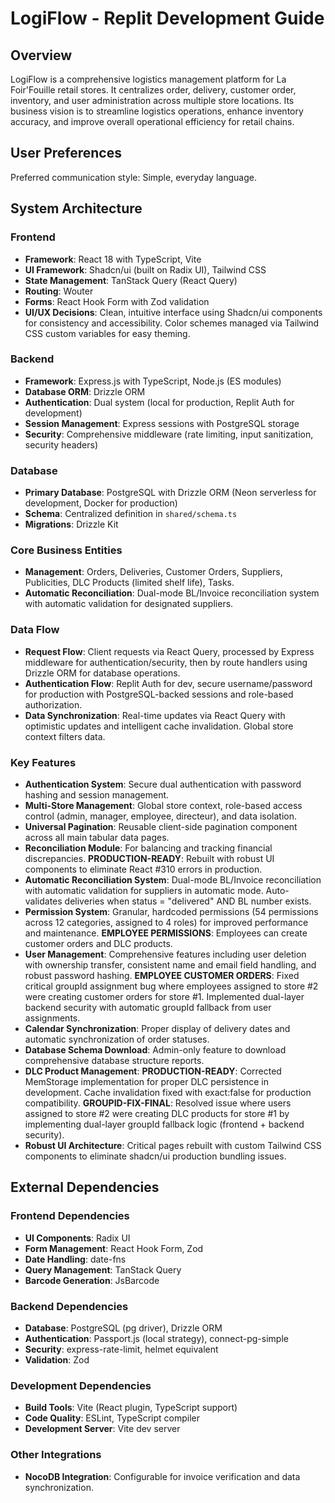 # LogiFlow - Replit Development Guide

## Overview
LogiFlow is a comprehensive logistics management platform for La Foir'Fouille retail stores. It centralizes order, delivery, customer order, inventory, and user administration across multiple store locations. Its business vision is to streamline logistics operations, enhance inventory accuracy, and improve overall operational efficiency for retail chains.

## User Preferences
Preferred communication style: Simple, everyday language.

## System Architecture

### Frontend
- **Framework**: React 18 with TypeScript, Vite
- **UI Framework**: Shadcn/ui (built on Radix UI), Tailwind CSS
- **State Management**: TanStack Query (React Query)
- **Routing**: Wouter
- **Forms**: React Hook Form with Zod validation
- **UI/UX Decisions**: Clean, intuitive interface using Shadcn/ui components for consistency and accessibility. Color schemes managed via Tailwind CSS custom variables for easy theming.

### Backend
- **Framework**: Express.js with TypeScript, Node.js (ES modules)
- **Database ORM**: Drizzle ORM
- **Authentication**: Dual system (local for production, Replit Auth for development)
- **Session Management**: Express sessions with PostgreSQL storage
- **Security**: Comprehensive middleware (rate limiting, input sanitization, security headers)

### Database
- **Primary Database**: PostgreSQL with Drizzle ORM (Neon serverless for development, Docker for production)
- **Schema**: Centralized definition in `shared/schema.ts`
- **Migrations**: Drizzle Kit

### Core Business Entities
- **Management**: Orders, Deliveries, Customer Orders, Suppliers, Publicities, DLC Products (limited shelf life), Tasks.
- **Automatic Reconciliation**: Dual-mode BL/Invoice reconciliation system with automatic validation for designated suppliers.

### Data Flow
- **Request Flow**: Client requests via React Query, processed by Express middleware for authentication/security, then by route handlers using Drizzle ORM for database operations.
- **Authentication Flow**: Replit Auth for dev, secure username/password for production with PostgreSQL-backed sessions and role-based authorization.
- **Data Synchronization**: Real-time updates via React Query with optimistic updates and intelligent cache invalidation. Global store context filters data.

### Key Features
- **Authentication System**: Secure dual authentication with password hashing and session management.
- **Multi-Store Management**: Global store context, role-based access control (admin, manager, employee, directeur), and data isolation.
- **Universal Pagination**: Reusable client-side pagination component across all main tabular data pages.
- **Reconciliation Module**: For balancing and tracking financial discrepancies. **PRODUCTION-READY**: Rebuilt with robust UI components to eliminate React #310 errors in production.
- **Automatic Reconciliation System**: Dual-mode BL/Invoice reconciliation with automatic validation for suppliers in automatic mode. Auto-validates deliveries when status = "delivered" AND BL number exists.
- **Permission System**: Granular, hardcoded permissions (54 permissions across 12 categories, assigned to 4 roles) for improved performance and maintenance. **EMPLOYEE PERMISSIONS**: Employees can create customer orders and DLC products.
- **User Management**: Comprehensive features including user deletion with ownership transfer, consistent name and email field handling, and robust password hashing. **EMPLOYEE CUSTOMER ORDERS**: Fixed critical groupId assignment bug where employees assigned to store #2 were creating customer orders for store #1. Implemented dual-layer backend security with automatic groupId fallback from user assignments.
- **Calendar Synchronization**: Proper display of delivery dates and automatic synchronization of order statuses.
- **Database Schema Download**: Admin-only feature to download comprehensive database structure reports.
- **DLC Product Management**: **PRODUCTION-READY**: Corrected MemStorage implementation for proper DLC persistence in development. Cache invalidation fixed with exact:false for production compatibility. **GROUPID-FIX-FINAL**: Resolved issue where users assigned to store #2 were creating DLC products for store #1 by implementing dual-layer groupId fallback logic (frontend + backend security).
- **Robust UI Architecture**: Critical pages rebuilt with custom Tailwind CSS components to eliminate shadcn/ui production bundling issues.

## External Dependencies

### Frontend Dependencies
- **UI Components**: Radix UI
- **Form Management**: React Hook Form, Zod
- **Date Handling**: date-fns
- **Query Management**: TanStack Query
- **Barcode Generation**: JsBarcode

### Backend Dependencies
- **Database**: PostgreSQL (pg driver), Drizzle ORM
- **Authentication**: Passport.js (local strategy), connect-pg-simple
- **Security**: express-rate-limit, helmet equivalent
- **Validation**: Zod

### Development Dependencies
- **Build Tools**: Vite (React plugin, TypeScript support)
- **Code Quality**: ESLint, TypeScript compiler
- **Development Server**: Vite dev server

### Other Integrations
- **NocoDB Integration**: Configurable for invoice verification and data synchronization.